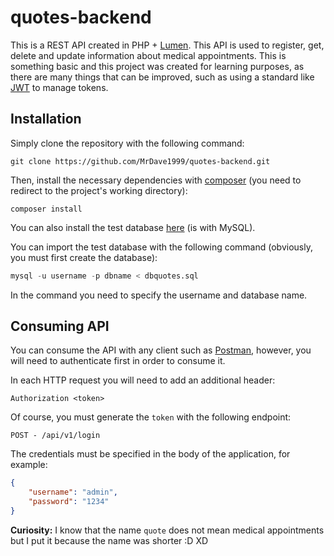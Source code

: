 # quotes-backend

This is a REST API created in PHP + [Lumen](https://github.com/laravel/lumen). This API is used to register, get, delete and update information about medical appointments. This is something basic and this project was created for learning purposes, as there are many things that can be improved, such as using a standard like [JWT](https://jwt.io/introduction) to manage tokens.

## Installation

Simply clone the repository with the following command:
```git
git clone https://github.com/MrDave1999/quotes-backend.git
```

Then, install the necessary dependencies with [composer](https://getcomposer.org/download/) (you need to redirect to the project's working directory):
```composer
composer install
```
You can also install the test database [here](https://gist.github.com/MrDave1999/47b5523d35848fd8b29b4315f47bf8f0/archive/0c84e321573c88ffd1d0bef80d39a2063146fb1a.zip) (is with MySQL).

You can import the test database with the following command (obviously, you must first create the database):
```sql
mysql -u username -p dbname < dbquotes.sql
```
In the command you need to specify the username and database name.

## Consuming API

You can consume the API with any client such as [Postman](https://www.postman.com/), however, you will need to authenticate first in order to consume it.

In each HTTP request you will need to add an additional header:
```
Authorization <token>
```
Of course, you must generate the `token` with the following endpoint:
```
POST - /api/v1/login
```
The credentials must be specified in the body of the application, for example:
```json
{
    "username": "admin",
    "password": "1234"
}
```

**Curiosity:** I know that the name `quote` does not mean medical appointments but I put it because the name was shorter :D XD